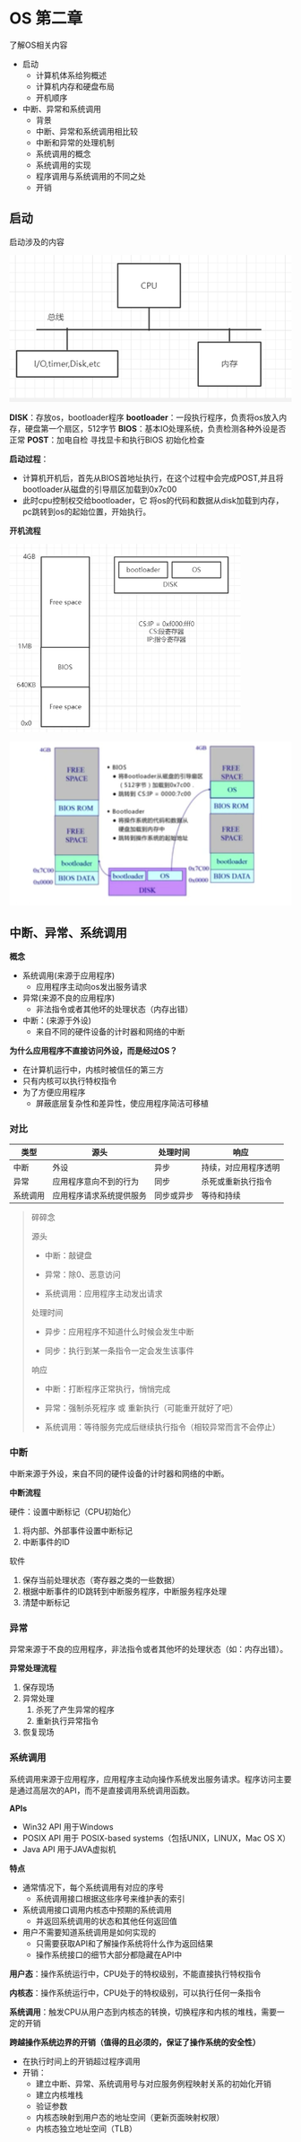 # OS 第二章

了解OS相关内容

- 启动
  - 计算机体系给狗概述
  - 计算机内存和硬盘布局
  - 开机顺序
- 中断、异常和系统调用
  - 背景
  - 中断、异常和系统调用相比较
  - 中断和异常的处理机制
  - 系统调用的概念
  - 系统调用的实现
  - 程序调用与系统调用的不同之处
  - 开销



## 启动

启动涉及的内容

![image-20211211220750281](OS/image-20211211220750281.png)



**DISK**：存放os，bootloader程序
**bootloader**：一段执行程序，负责将os放入内存，硬盘第一个扇区，512字节
**BIOS**：基本IO处理系统，负责检测各种外设是否正常
**POST**：加电自检 寻找显卡和执行BIOS 初始化检查

**启动过程**：

- 计算机开机后，首先从BIOS首地址执行，在这个过程中会完成POST,并且将bootloader从磁盘的引导扇区加载到0x7c00
- 此时cpu控制权交给bootloader，它 将os的代码和数据从disk加载到内存，pc跳转到os的起始位置，开始执行。

**开机流程**

<img src="OS/image-20211211221757226.png" alt="image-20211211221757226" style="zoom:67%;" />

![image-20211211222133338](OS/image-20211211222133338.png)



## 中断、异常、系统调用

**概念**

- 系统调用(来源于应用程序)
  - 应用程序主动向os发出服务请求
- 异常(来源不良的应用程序)
  -  非法指令或者其他坏的处理状态（内存出错）
- 中断：(来源于外设)
  -  来自不同的硬件设备的计时器和网络的中断



**为什么应用程序不直接访问外设，而是经过OS？**

- 在计算机运行中，内核时被信任的第三方
- 只有内核可以执行特权指令
- 为了方便应用程序
  - 屏蔽底层复杂性和差异性，使应用程序简洁可移植



### 对比

| 类型     | 源头                     | 处理时间   | 响应                 |
| -------- | ------------------------ | ---------- | -------------------- |
| 中断     | 外设                     | 异步       | 持续，对应用程序透明 |
| 异常     | 应用程序意向不到的行为   | 同步       | 杀死或重新执行指令   |
| 系统调用 | 应用程序请求系统提供服务 | 同步或异步 | 等待和持续           |

>   碎碎念
>
>   源头
>
>   - 中断：敲键盘
>
>   - 异常：除0、恶意访问
>
>   - 系统调用：应用程序主动发出请求
>
>   处理时间
>
>   - 异步：应用程序不知道什么时候会发生中断
>
>   - 同步：执行到某一条指令一定会发生该事件
>
>   响应
>
>   - 中断：打断程序正常执行，悄悄完成
>   - 异常：强制杀死程序  或 重新执行（可能重开就好了吧）
>
>   - 系统调用：等待服务完成后继续执行指令（相较异常而言不会停止）





### 中断

中断来源于外设，来自不同的硬件设备的计时器和网络的中断。

**中断流程**

硬件：设置中断标记（CPU初始化）

1.  将内部、外部事件设置中断标记
2.  中断事件的ID

软件

1.  保存当前处理状态（寄存器之类的一些数据）
2.  根据中断事件的ID跳转到中断服务程序，中断服务程序处理
3.  清楚中断标记

### 异常

异常来源于不良的应用程序，非法指令或者其他坏的处理状态（如：内存出错）。

**异常处理流程**

1.  保存现场
2.  异常处理
    1.  杀死了产生异常的程序
    2.  重新执行异常指令
3.  恢复现场

### 系统调用

系统调用来源于应用程序，应用程序主动向操作系统发出服务请求。程序访问主要是通过高层次的API，而不是直接调用系统调用函数。

**APIs**

-   Win32 API 用于Windows
-   POSIX API 用于 POSIX-based systems（包括UNIX，LINUX，Mac OS X）
-   Java API 用于JAVA虚拟机

**特点**

-   通常情况下，每个系统调用有对应的序号
    -   系统调用接口根据这些序号来维护表的索引
-   系统调用接口调用内核态中预期的系统调用
    -   并返回系统调用的状态和其他任何返回值
-   用户不需要知道系统调用是如何实现的
    -   只需要获取API和了解操作系统将什么作为返回结果
    -   操作系统接口的细节大部分都隐藏在API中

**用户态**：操作系统运行中，CPU处于的特权级别，不能直接执行特权指令

**内核态**：操作系统运行中，CPU处于的特权级别，可以执行任何一条指令

**系统调用**：触发CPU从用户态到内核态的转换，切换程序和内核的堆栈，需要一定的开销

**跨越操作系统边界的开销（值得的且必须的，保证了操作系统的安全性）**

-   在执行时间上的开销超过程序调用
-   开销：
    -   建立中断、异常、系统调用号与对应服务例程映射关系的初始化开销
    -   建立内核堆栈
    -   验证参数
    -   内核态映射到用户态的地址空间（更新页面映射权限）
    -   内核态独立地址空间（TLB）